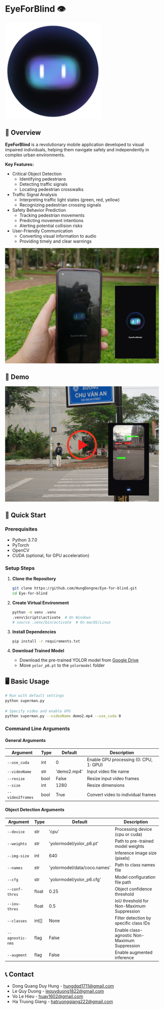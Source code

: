 # EyeForBlind 👁️

![EyeForBlind Logo](./images/logo.png)

## 👀 Overview 

**EyeForBlind** is a revolutionary mobile application developed to visual impaired individuals, helping them navigate safely and independently in complex urban environments.

**Key Features:**
- Critical Object Detection
    - Identifying pedestrians
    - Detecting traffic signals
    - Locating pedestrian crosswalks
- Traffic Signal Analysis
    - Interpreting traffic light states (green, red, yellow)
    - Recognizing pedestrian crossing signals
- Safety Behavior Prediction
    - Tracking pedestrian movements
    - Predicting movement intentions
    - Alerting potential collision risks
- User-Friendly Communication
    - Converting visual information to audio
    - Providing timely and clear warnings

![EyeForBlind dashboard](./images/thumbnail1.png)

## 🎥 Demo

[![Watch the demo video](images/thumbnail2.png)](https://youtu.be/UEKxn6MKuok)

## 🚀 Quick Start

### Prerequisites

- Python 3.7.0
- PyTorch
- OpenCV
- CUDA (optional, for GPU acceleration)

### Setup Steps

1. **Clone the Repository**
   ```bash
   git clone https://github.com/HungDongne/Eye-for-blind.git
   cd Eye-for-blind
   ```

2. **Create Virtual Environment**
   ```bash
   python -m venv .venv
   .venv\Scripts\activate  # On Windows
   # source .venv/bin/activate  # On macOS/Linux
   ```

3. **Install Dependencies**
   ```bash
   pip install -r requirements.txt
   ```

4. **Download Trained Model**
   - Download the pre-trained YOLOR model from [Google Drive](https://drive.google.com/file/d/12vFn-AfXKjto2Etit-1bAUow5ZTvYmJP/view?usp=sharing)
   - Move `yolor_p6.pt` to the `yolormodel` folder

## 🖥️ Basic Usage

```bash
# Run with default settings
python superman.py

# Specify video and enable GPU
python superman.py --videoName demo2.mp4 --use_cuda 0
```

### Command Line Arguments

#### General Arguments

| Argument | Type | Default | Description |
|----------|------|---------|-------------|
| `--use_cuda` | int | 0 | Enable GPU processing (0: CPU, 1: GPU) |
| `--videoName` | str | 'demo2.mp4' | Input video file name |
| `--resize` | bool | False | Resize input video frames |
| `--size` | int | 1280 | Resize dimensions |
| `--video2frames` | bool | True | Convert video to individual frames |

#### Object Detection Arguments

| Argument | Type | Default | Description |
|----------|------|---------|-------------|
| `--device` | str | 'cpu' | Processing device (cpu or cuda) |
| `--weights` | str | 'yolormodel/yolor_p6.pt' | Path to pre-trained model weights |
| `--img-size` | int | 640 | Inference image size (pixels) |
| `--names` | str | 'yolormodel/data/coco.names' | Path to class names file |
| `--cfg` | str | 'yolormodel/yolor_p6.cfg' | Model configuration file path |
| `--conf-thres` | float | 0.25 | Object confidence threshold |
| `--iou-thres` | float | 0.5 | IoU threshold for Non-Maximum Suppression |
| `--classes` | int[] | None | Filter detection by specific class IDs |
| `--agnostic-nms` | flag | False | Enable class-agnostic Non-Maximum Suppression |
| `--augment` | flag | False | Enable augmented inference |

## 📞 Contact

- Dong Quang Duy Hung - [hungdqd1711@gmail.com](mailto:hungdqd1711@gmail.com)
- Le Quy Duong - [lequyduong1822@gmail.com](mailto:lequyduong1822@gmail.com)
- Vo Le Hieu - [huay1602@gmail.com](mailto:huay1602@gmail.com)
- Ha Truong Giang - [hatruonggiang222@gmail.com](mailto:hatruonggiang222@gmail.com)